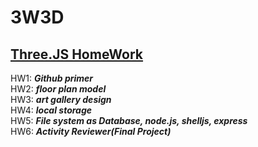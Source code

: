 3W3D
====
**[Three.JS HomeWork](https://wen-xiang.github.io/3W3D/)**
------- 
HW1: **_Github primer_**
</br>
HW2: **_floor plan model_**
<br>
HW3: **_art gallery design_**
<br>
HW4: **_local storage_**
<br>
HW5: **_File system as Database, node.js, shelljs, express_**
<br>
HW6: **_Activity Reviewer(Final Project)_**

